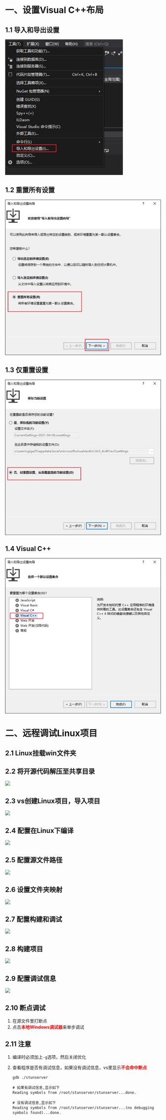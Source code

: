 # 一、设置Visual C++布局



## 1.1 导入和导出设置

![](img/vs-1.png)

## 1.2 重置所有设置

![](img/vs-2.png)

## 1.3 仅重置设置

![](img/vs-3.png)

## 1.4 Visual C++

![](img/vs-4.png)



# 二、远程调试Linux项目



## 2.1  Linux挂载win文件夹



## 2.2 将开源代码解压至共享目录

![](D:\notes\记忆文件夹\img\vs-d-1.png)





## 2.3 vs创建Linux项目，导入项目

![](D:\notes\记忆文件夹\img\vs-d-2.png)



## 2.4 配置在Linux下编译

![](D:\notes\记忆文件夹\img\vs-d-3.png)



## 2.5 配置源文件路径

![](D:\notes\记忆文件夹\img\vs-d-4.png)



## 2.6 设置文件夹映射

![](D:\notes\记忆文件夹\img\vs-d-5.png)





## 2.7 配置构建和调试

![](D:\notes\记忆文件夹\img\vs-d-6.png)





## 2.8 构建项目

![](D:\notes\记忆文件夹\img\vs-d-7.png)



## 2.9 配置调试信息

![](D:\notes\记忆文件夹\img\vs-d-8.png)





## 2.10 断点调试

1. 在源文件里打断点
2. 点击<b style="color:red">本地Windows调试器</b>来单步调试



## 2.11 注意

1. 编译时必须加上`-g`选项，然后关闭优化

2. 查看程序是否有调试信息，如果没有调试信息，vs里显示<b style="color:red">不会命中断点</b>

   ```shell
   gdb ./stunserver
   
   # 如果有调试信息,显示如下
   Reading symbols from /root/stunserver/stunserver...done.
   
   # 没有调试信息,显示如下
   Reading symbols from /root/stunserver/stunserver...(no debugging symbols found)...done.
   ```

   